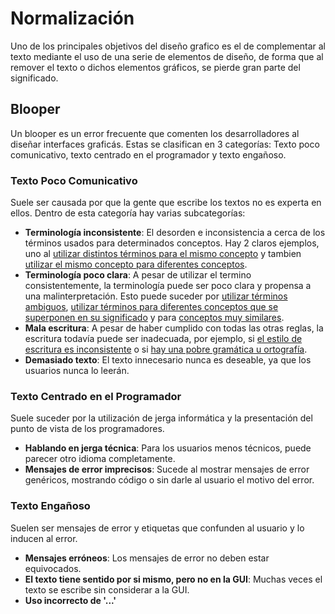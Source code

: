 # Normalización

Uno de los principales objetivos del diseño grafico es el de complementar al texto mediante el uso de una serie de elementos de diseño, de forma que al remover el texto o dichos elementos gráficos, se pierde gran parte del significado.

## Blooper

Un blooper es un error frecuente que comenten los desarrolladores al diseñar interfaces graficás. Estas se clasifican en 3 categorías: Texto poco comunicativo, texto centrado en el programador y texto engañoso.

### Texto Poco Comunicativo

Suele ser causada por que la gente que escribe los textos no es experta en ellos. Dentro de esta categoría hay varias subcategorías:

- **Terminología inconsistente**: El desorden e inconsistencia a cerca de los términos usados para determinados conceptos. Hay 2 claros ejemplos, uno al <u>utilizar distintos términos para el mismo concepto</u> y tambien <u>utilizar el mismo concepto para diferentes conceptos</u>.
- **Terminología poco clara**: A pesar de utilizar el termino consistentemente, la terminología puede ser poco clara y propensa a una malinterpretación. Esto puede suceder por <u>utilizar términos ambiguos</u>, <u>utilizar términos para diferentes conceptos que se superponen en su significado</u> y para <u>conceptos muy similares</u>.
- **Mala escritura**: A pesar de haber cumplido con todas las otras reglas, la escritura todavía puede ser inadecuada, por ejemplo, si <u>el estilo de escritura es inconsistente</u> o si <u>hay una pobre gramática u ortografía</u>.
- **Demasiado texto**: El texto innecesario nunca es deseable, ya que los usuarios nunca lo leerán.

### Texto Centrado en el Programador

Suele suceder por la utilización de jerga informática y la presentación del punto de vista de los programadores. 

- **Hablando en jerga técnica**: Para los usuarios menos técnicos, puede parecer otro idioma completamente.
- **Mensajes de error imprecisos**: Sucede al mostrar mensajes de error genéricos, mostrando código o sin darle al usuario el motivo del error.

### Texto Engañoso

Suelen ser mensajes de error y etiquetas que confunden al usuario y lo inducen al error.

- **Mensajes erróneos**: Los mensajes de error no deben estar equivocados.
- **El texto tiene sentido por si mismo, pero no en la GUI**: Muchas veces el texto se escribe sin considerar a la GUI.
- **Uso incorrecto de '...'**